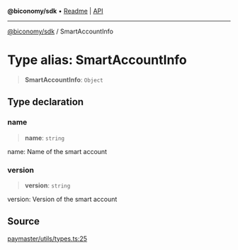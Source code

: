 **@biconomy/sdk** • [Readme](../README.md) \| [API](../globals.md)

***

[@biconomy/sdk](../README.md) / SmartAccountInfo

# Type alias: SmartAccountInfo

> **SmartAccountInfo**: `Object`

## Type declaration

### name

> **name**: `string`

name: Name of the smart account

### version

> **version**: `string`

version: Version of the smart account

## Source

[paymaster/utils/types.ts:25](https://github.com/bcnmy/sdk/blob/main/src/paymaster/utils/types.ts#L25)
